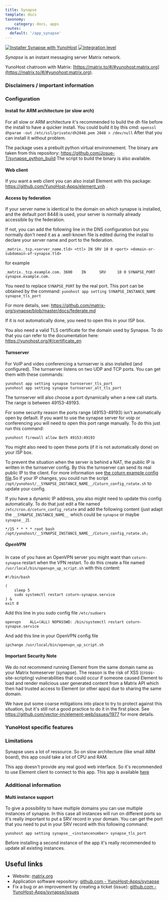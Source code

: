 ```yaml
---
title: Synapse
template: docs
taxonomy:
    category: docs, apps
routes:
  default: '/app_synapse'
---
```


[![Installer Synapse with YunoHost](https://install-app.yunohost.org/install-with-yunohost.svg)](https://install-app.yunohost.org/?app=synapse) [![Integration level](https://dash.yunohost.org/integration/synapse.svg)](https://dash.yunohost.org/appci/app/synapse)

*Synapse* is an instant messaging server Matrix network.

YunoHost chatroom with Matrix: [https://matrix.to/#/#yunohost:matrix.org](https://matrix.to/#/#yunohost:matrix.org).

### Disclaimers / important information

### Configuration

#### Install for ARM architecture (or slow arch)

For all slow or ARM architecture it's recommended to build the dh file before the install to have a quicker install.
You could build it by this cmd: `openssl dhparam -out /etc/ssl/private/dh2048.pem 2048 > /dev/null`
After that you can install it without problem.

The package uses a prebuilt python virtual environnement. The binary are taken from this repository: https://github.com/Josue-T/synapse_python_build
The script to build the binary is also available.

#### Web client

If you want a web client you can also install Element with this package: https://github.com/YunoHost-Apps/element_ynh .

#### Access by federation

If your server name is identical to the domain on which synapse is installed, and the default port 8448 is used, your server is normally already accessible by the federation.

If not, you can add the following line in the DNS configuration but you normally don't need it as a .well-known file is edited during the install to declare your server name and port to the federation.

```
_matrix._tcp.<server_name.tld> <ttl> IN SRV 10 0 <port> <domain-or-subdomain-of-synapse.tld>
```

for example

```
_matrix._tcp.example.com. 3600    IN      SRV     10 0 SYNAPSE_PORT synapse.example.com.
```

You need to replace `SYNAPSE_PORT` by the real port. This port can be obtained by the command: `yunohost app setting SYNAPSE_INSTANCE_NAME synapse_tls_port`

For more details, see: https://github.com/matrix-org/synapse/blob/master/docs/federate.md

If it is not automatically done, you need to open this in your ISP box.

You also need a valid TLS certificate for the domain used by Synapse. To do that you can refer to the documentation here: https://yunohost.org/#/certificate_en

#### Turnserver

For VoIP and video conferencing a turnserver is also installed (and configured). The turnserver listens on two UDP and TCP ports. You can get them with these commands:

```
yunohost app setting synapse turnserver_tls_port
yunohost app setting synapse turnserver_alt_tls_port

```

The turnserver will also choose a port dynamically when a new call starts. The range is between 49153-49193.

For some security reason the ports range (49153-49193) isn't automatically open by default. If you want to use the synapse server for voip or conferencing you will need to open this port range manually. To do this just run this command:

```
yunohost firewall allow Both 49153:49193
```

You might also need to open these ports (if it is not automatically done) on your ISP box.

To prevent the situation when the server is behind a NAT, the public IP is written in the turnserver config. By this the turnserver can send its real public IP to the client. For more information see [the coturn example config file](https://github.com/coturn/coturn/blob/master/examples/etc/turnserver.conf#L102-L120).So if your IP changes, you could run the script `/opt/yunohost/__SYNAPSE_INSTANCE_NAME__/Coturn_config_rotate.sh` to update your config.

If you have a dynamic IP address, you also might need to update this config automatically. To do that just edit a file named `/etc/cron.d/coturn_config_rotate` and add the following content (just adapt the `__SYNAPSE_INSTANCE_NAME__` which could be `synapse` or maybe `synapse__2`).

```
*/15 * * * * root bash /opt/yunohost/__SYNAPSE_INSTANCE_NAME__/Coturn_config_rotate.sh;
```

##### OpenVPN

In case of you have an OpenVPN server you might want than `coturn-synapse` restart when the VPN restart. To do this create a file named `/usr/local/bin/openvpn_up_script.sh` with this content:

```
#!/bin/bash

(
    sleep 5
    sudo systemctl restart coturn-synapse.service
) &
exit 0
```

Add this line in you sudo config file `/etc/sudoers`

```
openvpn    ALL=(ALL) NOPASSWD: /bin/systemctl restart coturn-synapse.service
```

And add this line in your OpenVPN config file

```
ipchange /usr/local/bin/openvpn_up_script.sh
```

#### Important Security Note

We do not recommend running Element from the same domain name as your Matrix homeserver (synapse). The reason is the risk of XSS (cross-site-scripting) vulnerabilities that could occur if someone caused Element to load and render malicious user generated content from a Matrix API which then had trusted access to Element (or other apps) due to sharing the same domain.

We have put some coarse mitigations into place to try to protect against this situation, but it's still not a good practice to do it in the first place. See https://github.com/vector-im/element-web/issues/1977 for more details.

### YunoHost specific features

### Limitations

Synapse uses a lot of ressource. So on slow architecture (like small ARM board), this app could take a lot of CPU and RAM.

This app doesn't provide any real good web interface. So it's recommended to use Element client to connect to this app. This app is available [here](https://github.com/YunoHost-Apps/element_ynh)

### Additional information

#### Multi instance support

To give a possibility to have multiple domains you can use multiple instances of synapse. In this case all instances will run on different ports so it's really important to put a SRV record in your domain. You can get the port that you need to put in your SRV record with this following command:

```
yunohost app setting synapse__<instancenumber> synapse_tls_port
```

Before installing a second instance of the app it's really recommended to update all existing instances.

## Useful links

+ Website: [matrix.org](https://matrix.org/)
+ Application software repository: [github.com - YunoHost-Apps/synapse](https://github.com/YunoHost-Apps/synapse_ynh)
+ Fix a bug or an improvement by creating a ticket (issue): [github.com - YunoHost-Apps/synapse/issues](https://github.com/YunoHost-Apps/synapse_ynh/issues)
